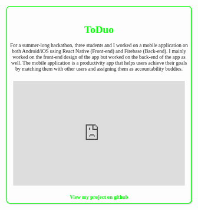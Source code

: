 <head><link href="https://fonts.googleapis.com/css?family=Source+Sans+Pro:300" rel="stylesheet"></head><center>
<div style="margin: 40 auto; max-width:500px; padding:7px;border:2px solid #00ff00;border-radius:10px;box-shadow: 2px 2px 2px #ccc;">
<h1 style="font-family:'Source Sans Pro';color:#00ff00;">ToDuo</h1>
  
<p style="font-family:'Source Sans Pro';">For a summer-long hackathon, three students and I worked on a mobile application on both Android/iOS using React Native (Front-end) and Firebase (Back-end). I mainly worked on the front-end design of the app but worked on the back-end of the app as well. The mobile application is a productivity app that helps users achieve their goals by matching them with other users and assigning them as accountability buddies.
 </p><div style='border:10px solid transparent;position:relative;'><div style='position:relative; padding-bottom:61.02%'><iframe src='https://gfycat.com/ifr/TastyDecentAxolotl' frameborder='0' scrolling='no' width='100%' height='100%' style='position:absolute;top:0;left:0;' allowfullscreen></iframe></div><p></p></div>
  <a style="text-decoration:none;font-weight:bold;color:#00ff00;font-family:'Source Sans Pro';" href="https://github.com/blitonjua/tweeter/">View my project on github</a></div>
